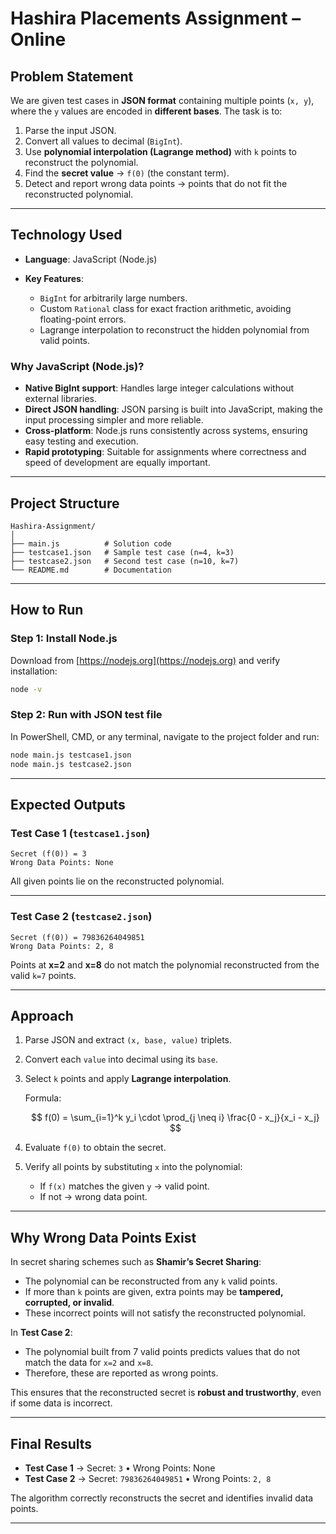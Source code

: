 
# Hashira Placements Assignment – Online

## Problem Statement

We are given test cases in **JSON format** containing multiple points (`x, y`), where the `y` values are encoded in **different bases**.
The task is to:

1. Parse the input JSON.
2. Convert all values to decimal (`BigInt`).
3. Use **polynomial interpolation (Lagrange method)** with `k` points to reconstruct the polynomial.
4. Find the **secret value** → `f(0)` (the constant term).
5. Detect and report wrong data points → points that do not fit the reconstructed polynomial.

---

## Technology Used

* **Language**: JavaScript (Node.js)
* **Key Features**:

  * `BigInt` for arbitrarily large numbers.
  * Custom `Rational` class for exact fraction arithmetic, avoiding floating-point errors.
  * Lagrange interpolation to reconstruct the hidden polynomial from valid points.

### Why JavaScript (Node.js)?

* **Native BigInt support**: Handles large integer calculations without external libraries.
* **Direct JSON handling**: JSON parsing is built into JavaScript, making the input processing simpler and more reliable.
* **Cross-platform**: Node.js runs consistently across systems, ensuring easy testing and execution.
* **Rapid prototyping**: Suitable for assignments where correctness and speed of development are equally important.

---

## Project Structure

```
Hashira-Assignment/
│
├── main.js          # Solution code
├── testcase1.json   # Sample test case (n=4, k=3)
├── testcase2.json   # Second test case (n=10, k=7)
└── README.md        # Documentation
```

---

## How to Run

### Step 1: Install Node.js

Download from [https://nodejs.org](https://nodejs.org) and verify installation:

```bash
node -v
```

### Step 2: Run with JSON test file

In PowerShell, CMD, or any terminal, navigate to the project folder and run:

```bash
node main.js testcase1.json
node main.js testcase2.json
```

---

## Expected Outputs

### Test Case 1 (`testcase1.json`)

```
Secret (f(0)) = 3
Wrong Data Points: None
```

All given points lie on the reconstructed polynomial.

---

### Test Case 2 (`testcase2.json`)

```
Secret (f(0)) = 79836264049851
Wrong Data Points: 2, 8
```

Points at **x=2** and **x=8** do not match the polynomial reconstructed from the valid `k=7` points.

---

## Approach

1. Parse JSON and extract `(x, base, value)` triplets.

2. Convert each `value` into decimal using its `base`.

3. Select `k` points and apply **Lagrange interpolation**.

   Formula:

   $$
   f(0) = \sum_{i=1}^k y_i \cdot \prod_{j \neq i} \frac{0 - x_j}{x_i - x_j}
   $$

4. Evaluate `f(0)` to obtain the secret.

5. Verify all points by substituting `x` into the polynomial:

   * If `f(x)` matches the given `y` → valid point.
   * If not → wrong data point.

---

## Why Wrong Data Points Exist

In secret sharing schemes such as **Shamir’s Secret Sharing**:

* The polynomial can be reconstructed from any `k` valid points.
* If more than `k` points are given, extra points may be **tampered, corrupted, or invalid**.
* These incorrect points will not satisfy the reconstructed polynomial.

In **Test Case 2**:

* The polynomial built from 7 valid points predicts values that do not match the data for `x=2` and `x=8`.
* Therefore, these are reported as wrong points.

This ensures that the reconstructed secret is **robust and trustworthy**, even if some data is incorrect.

---

## Final Results

* **Test Case 1** → Secret: `3` • Wrong Points: None
* **Test Case 2** → Secret: `79836264049851` • Wrong Points: `2, 8`

The algorithm correctly reconstructs the secret and identifies invalid data points.

---
